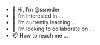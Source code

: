 - 👋 Hi, I’m @ssneder
- 👀 I’m interested in ...
- 🌱 I’m currently learning ...
- 💞️ I’m looking to collaborate on ...
- 📫 How to reach me ...

<!---
ssneder/ssneder is a ✨ special ✨ repository because its `README.md` (this file) appears on your GitHub profile.
You can click the Preview link to take a look at your changes.
--->
